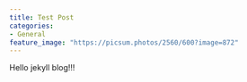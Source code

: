 ```yaml
---
title: Test Post
categories:
- General
feature_image: "https://picsum.photos/2560/600?image=872"
---
```


Hello jekyll blog!!!  
